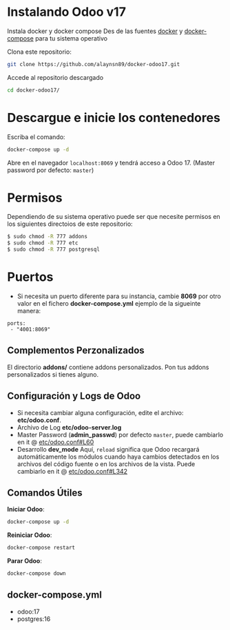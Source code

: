# Instalando Odoo v17

Instala docker y docker compose
Des de las fuentes [docker](https://docs.docker.com/get-docker/) y [docker-compose](https://docs.docker.com/compose/install/) para tu sistema operativo

Clona este repositorio:

``` sh
git clone https://github.com/alaynsn89/docker-odoo17.git
```

Accede al repositorio descargado

``` sh
cd docker-odoo17/
```

# Descargue e inicie los contenedores

Escriba el comando:
``` sh
docker-compose up -d
```
Abre en el navegador `localhost:8069` y tendrá acceso a Odoo 17. (Master password por defecto: `master`)

# Permisos
Dependiendo de su sistema operativo puede ser que necesite permisos en los siguientes directoios de este repositorio:

``` sh
$ sudo chmod -R 777 addons
$ sudo chmod -R 777 etc
$ sudo chmod -R 777 postgresql
```

# Puertos 
- Si necesita un puerto diferente para su instancia, cambie **8069** por otro valor en el fichero **docker-compose.yml** ejemplo de la sigueinte manera:

```
ports:
 - "4001:8069"
```

## Complementos Perzonalizados

El directorio **addons/** contiene addons personalizados. Pon tus addons personalizados si tienes alguno.

## Configuración y Logs de Odoo

* Si necesita cambiar alguna configuración, edite el archivo: **etc/odoo.conf**.
* Archivo de Log **etc/odoo-server.log**
* Master Password (**admin_passwd**) por defecto `master`, puede cambiarlo en it @ [etc/odoo.conf#L60](/etc/odoo.conf#L60)
* Desarrollo **dev_mode** Aquí, `reload` significa que Odoo recargará automáticamente los módulos cuando haya cambios detectados en los archivos del código fuente o en los archivos de la vista. Puede cambiarlo en it @ [etc/odoo.conf#L342](/etc/odoo.conf#L342)

## Comandos Útiles

**Iniciar Odoo**:

``` bash
docker-compose up -d
```

**Reiniciar Odoo**:

``` bash
docker-compose restart
```

**Parar Odoo**:

``` bash
docker-compose down
```

## docker-compose.yml

* odoo:17
* postgres:16

